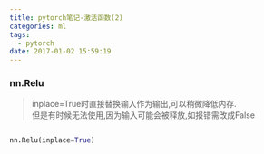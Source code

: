 ```yaml
---
title: pytorch笔记-激活函数(2)
categories: ml 
tags:
  - pytorch
date: 2017-01-02 15:59:19
---
```


### nn.Relu
>inplace=True时直接替换输入作为输出,可以稍微降低内存.  
但是有时候无法使用,因为输入可能会被释放,如报错需改成False
```python

nn.Relu(inplace=True)
```


